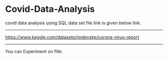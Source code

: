 # Covid-Data-Analysis
covid data analysis using SQL
data set file link is given below link.
************************************************************
https://www.kaggle.com/datasets/imdevskp/corona-virus-report
*************************************************************
You can Experiment on fille.
